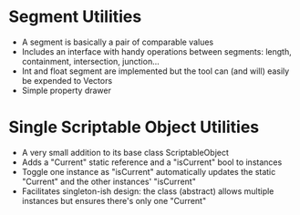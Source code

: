 # Segment Utilities
- A segment is basically a pair of comparable values
- Includes an interface with handy operations between segments: length, containment, intersection, junction...
- Int and float segment are implemented but the tool can (and will) easily be expended to Vectors
- Simple property drawer

# Single Scriptable Object Utilities
- A very small addition to its base class ScriptableObject
- Adds a "Current" static reference and a "isCurrent" bool to instances
- Toggle one instance as "isCurrent" automatically updates the static  "Current" and the other instances' "isCurrent"
- Facilitates singleton-ish design: the class (abstract) allows multiple instances but ensures there's only one "Current"
